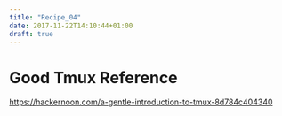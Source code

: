 ```yaml
---
title: "Recipe_04"
date: 2017-11-22T14:10:44+01:00
draft: true
---
```


# Good Tmux Reference

https://hackernoon.com/a-gentle-introduction-to-tmux-8d784c404340
